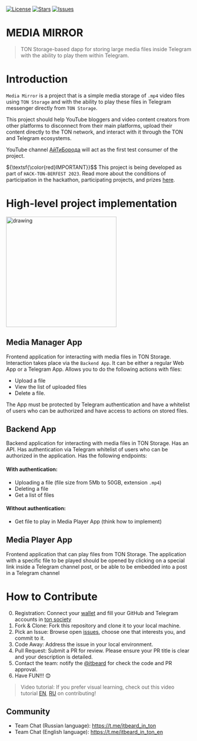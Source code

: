 [![License](https://img.shields.io/github/license/it-beard/itbeard-in-ton)](https://github.com/it-beard/itbeard-in-ton/blob/main/LICENSE)
[![Stars](https://img.shields.io/github/stars/it-beard/itbeard-in-ton)](https://github.com/it-beard/itbeard-in-ton/stargazers)
[![Issues](https://img.shields.io/github/issues/it-beard/itbeard-in-ton)](https://github.com/it-beard/itbeard-in-ton/issues)

# MEDIA MIRROR
> TON Storage-based dapp for storing large media files inside Telegram with the ability to play them within Telegram.

# Introduction
```Media Mirror``` is a project that is a simple media storage of ```.mp4``` video files using ```TON Storage``` and with the ability to play these files in Telegram messenger directly from ```TON Storage```. 

This project should help YouTube bloggers and video content creators from other platforms to disconnect from their main platforms, upload their content directly to the TON network, and interact with it through the TON and Telegram ecosystems.

YouTube channel [АйТиБорода](https://youtube.com/@itbeard) will act as the first test consumer of the project.

${\textsf{\color{red}IMPORTANT}}$$ This project is being developed as part of ```HACK-TON-BERFEST 2023```. Read more about the conditions of participation in the hackathon, participating projects, and prizes [here](https://society.ton.org/hack-ton-berfest-2023).


# High-level project implementation
<img src="readme-files/diagram.jpg" alt="drawing" width="300"/>

## Media Manager App
Frontend application for interacting with media files in TON Storage.  Interaction takes place via the ```Backend App```. It can be either a regular Web App or a Telegram App. Allows you to do the following actions with files:
- Upload a file
- View the list of uploaded files
- Delete a file.

The App must be protected by Telegram authentication and have a whitelist of users who can be authorized and have access to actions on stored files. 

## Backend App 
Backend application for interacting with media files in TON Storage. Has an API. Has authentication via Telegram whitelist of users who can be authorized in the application. Has the following endpoints:

#### With authentication:
- Uploading a file (file size from 5Mb to 50GB, extension ```.mp4```)
- Deleting a file
- Get a list of files

#### Without authentication:
- Get file to play in Media Player App (think how to implement)

## Media Player App
Frontend application that can play files from TON Storage. The application with a specific file to be played should be opened by clicking on a special link inside a Telegram channel post, or be able to be embedded into a post in a Telegram channel

# How to Contribute
0. Registration: Connect your [wallet]("https://tonkeeper.com/") and fill your GitHub and Telegram accounts in [ton society](https://society.ton.org/)
1. Fork & Clone: Fork this repository and clone it to your local machine.
2. Pick an Issue: Browse open [issues](https://github.com/it-beard/itbeard-in-ton/issues), choose one that interests you, and commit to it.
3. Code Away: Address the issue in your local environment.
4. Pull Request: Submit a PR for review. Please ensure your PR title is clear and your description is detailed.
5. Contact the team: notify the [@itbeard](https://github.com/itbeard) for check the code and PR approval.
6. Have FUN!!! 😊


>Video tutorial: If you prefer visual learning, check out this video tutorial [EN](https://www.youtube.com/channel/UCaiBZhZWqYeeQMUeCev18ng), [RU](https://www.youtube.com/playlist?list=PLOIvUFGfwP93tZI_WnaLyJsZlskU4ao92) on contributing!


## Community
* Team Chat (Russian language): https://t.me/itbeard_in_ton
* Team Chat (English language): https://t.me/itbeard_in_ton_en

